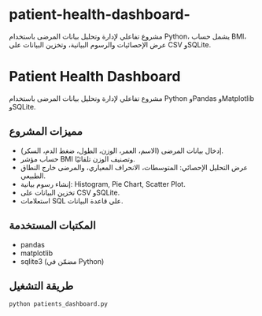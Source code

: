 # patient-health-dashboard-
مشروع تفاعلي لإدارة وتحليل بيانات المرضى باستخدام Python، يشمل حساب BMI، عرض الإحصائيات والرسوم البيانية، وتخزين البيانات على CSV وSQLite.
# Patient Health Dashboard

مشروع تفاعلي لإدارة وتحليل بيانات المرضى باستخدام Python وPandas وMatplotlib وSQLite.

## مميزات المشروع
- إدخال بيانات المرضى (الاسم، العمر، الوزن، الطول، ضغط الدم، السكر).
- حساب مؤشر BMI وتصنيف الوزن تلقائيًا.
- عرض التحليل الإحصائي: المتوسطات، الانحراف المعياري، والمرضى خارج النطاق الطبيعي.
- إنشاء رسوم بيانية: Histogram, Pie Chart, Scatter Plot.
- تخزين البيانات على CSV وSQLite.
- استعلامات SQL على قاعدة البيانات.

## المكتبات المستخدمة
- pandas
- matplotlib
- sqlite3 (مضمّن في Python)

## طريقة التشغيل
```bash
python patients_dashboard.py
